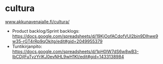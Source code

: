 # cultura
www.akkunavenajalle.fi/cultura/

* Product backlog/Sprint backlogs: https://docs.google.com/spreadsheets/d/19KjOofACdofVUl2bin9DIhwe9w35-rGT4rRp9qOkitg/edit#gid=2049955379
* Tuntikirjanpito: https://docs.google.com/spreadsheets/d/1pH0lW7dS6w8wB3-lbCDjIFuTyzYrIKJ0evNHL9wH1KI/edit#gid=1433138984
